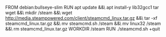 FROM debian:bullseye-slim
RUN apt update &&\\
    apt install-y lib32gcc1 tar wget &&\\
    mkdir /steam &&\\
    wget http://media.steampowered.com/client/steamcmd_linux.tar.gz &&\\
    tar -xf steamcmd_linux.tar.gz &&\\
    mv steamcmd.sh /steam &&\\
    mv linux32 /steam &&\\
    rm steamcmd_linux.tar.gz
WORKDIR /steam
RUN ./steamcmd.sh +quit

